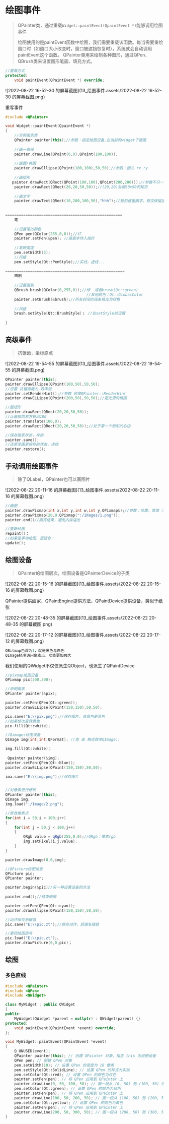# 绘图事件

> QPainter类，通过重载`Widget::paintEvent(QpaintEvent *)`能够调用绘图事件
>
> 绘图使用的是paintEvent函数中绘图，我们需要重载该函数。每当需要重绘窗口时（如窗口大小改变时，窗口被遮挡恢复时），系统就会自动调用paintEvent这个函数。
> QPainter类用来绘制各种图形，通过QPen、QBrush类来设置图形笔画、填充方式。

```c++
//重载方式
protected:
    void paintEvent(QPaintEvent *) override;
```



![2022-08-22 16-52-30 的屏幕截图](13_绘图事件.assets/2022-08-22 16-52-30 的屏幕截图.png)



重写事件

```c++
#include <QPainter>

void Widget::paintEvent(QpaintEvent *)
{
    //实例画家类
    QPainter painter(this);//参数：指定绘图设备,在当前的widget下画画
    
    //画一条线
    painter.drawLine(QPoint(0,0),QPoint(100,100));
    
    //画圆/椭圆
    painter.drawEllipse(QPoint(100,100),50,50);//参数：圆心 rx ry
        
    //画矩形
   painter.drawRect(QRect(QPoint(100,100),QPoint(200,200)));//参数不只一种，这种是设置左上，右下
    painter.drawRect(QRect(20,20,50,50));//(20,20)处画50x50的矩形
    
    //画文字
    painter.drawText(QRect(10,200,100,50),"hhh");//矩形框里画字。框仅做碰撞，不显示
    
    
====================================================
    笔
    
    //设置笔的颜色
    QPen pen(QColor(255,0,0));//红
    painter.setPen(&pen); //高版本传入指针
    
    //笔刷宽度
    pen.setWidth(3);
    //风格
    pen.setStyle(Qt::PenStyle);//实线，虚线...
    
=====================================================
    画刷
    
    //设置画刷
    QBrush brush(QColor(0,255,0));//绿  或者brush(Qt::green)
    								//其他颜色：Qt::GlobalColor
    painter.setBrush(&brush);//所有封闭的线条填充为绿色
    
    //风格
    brush.setStyle(Qt::BrushStyle)； //在setStyle前设置
    
}
```





## 高级事件

> 抗锯齿，坐标原点

![2022-08-22 19-54-55 的屏幕截图](13_绘图事件.assets/2022-08-22 19-54-55 的屏幕截图.png)

```c++
QPainter painter(this);
painter.drawEllipse(QPoint(100,50),50,50);
//设置 抗锯齿能力,效率低
painter.setRenderHint();//参数 枚举QPainter::RenderHint
painter.drawELLipse(QPoint(200,50),50,50);//更光滑的椭圆

//画矩形
painter.drawRect(QRect(20,20,50,50));
//让画家向右方移动100
painter.translate(100,0);
painter.drawRect(QRect(20,20,50,50));//处于第一个矩形的右边

//保存画家状态，存档
painter.save();
//还原至画家保存的状态，读档
painter.restore();


```





## 手动调用绘图事件

> 除了QLabel，QPainter也可以画图片

![2022-08-22 20-11-16 的屏幕截图](13_绘图事件.assets/2022-08-22 20-11-16 的屏幕截图.png)

```c++
//画图
painter.drawPixmap(int x,int y,int w,int y,QPixmap&);//参数：位置，宽高（可去），图片
painter.drawPixmap(20,0,QPixmap(":/Images/1.png"));
painter.end()//画完结束，避免内存溢出 

//重新绘图
repaint()；
//如果是手动绘图，更适合：
update();
```





## 绘图设备

> QPainter的绘图层次，绘图设备是QPainterDevice的子类 

![2022-08-22 20-15-16 的屏幕截图](13_绘图事件.assets/2022-08-22 20-15-16 的屏幕截图.png)

QPainter提供画家，QPaintEngine提供方法，QPaintDevice提供设备，类似于纸张

 ![2022-08-22 20-48-35 的屏幕截图](13_绘图事件.assets/2022-08-22 20-48-35 的屏幕截图.png)



![2022-08-22 20-17-12 的屏幕截图](13_绘图事件.assets/2022-08-22 20-17-12 的屏幕截图.png)

```c
QBitmap色深为1，就是黑色与白色
QImage精准访问像素点，功能更加强大
```

我们使用的QWidget不仅仅派生QObject，也派生了QPaintDevice



```c++
//pixmap绘图设备
QPixmap pix(300,300);

//申明画家
QPianter painter(&pix);

painter.setPen(QPen(Qt::green));
painter.drawELLipse(QPoint(150,150),50,50);

pix.save("E:\\pix.png");//保存图片，背景色是黑色
//如果想改变背景色
pix.fill(Qt::white);

```

```c++
//Qimages绘图设备
QImage img(int,int,QFormat); //宽 高 格式枚举QImage::

img.fill(Qt::white)；
    
 Qpainter painter(&img);
painter.setPen(QPen(Qt::blue));
painter.drawELLipse(QPoint(150,150),50,50);

ima.save("E:\\img.png");//保存图片


//对像素进行修改
QPianter painter(this);
QImage img;
img.load(":/Image/2.png");

//修改像素点
for(int i = 50;i < 100;i++)
{
    for(int j = 50;j < 100;j++)
    {
        QRgb value = qRgb(255,0,0);//QRgb：像素rgb
        img.setPixel(i,j,value);
    }
}

painter.drawImage(0,0,img);
```



```c++
//QPicture绘图设备
QPicture pic;
QPianter painter;

painter.begin(&pic)//另一种设置设备的方法
    .
painter.end();//结束画画

painter.setPen(QPen(Qt::cyan));
painter.drawEllipse(QPoint(150,150),50,50);

//动作保存到磁盘
pic.save("E:\\pic.zt");//保存动作，后缀名随意

//重现绘图指令 
pic.load("E:\\pic.zt");、
painter.drawPicture(0,0,pic)；
```





## 绘图

### 多色直线

```c++
#include <QPainter>
#include <QPen>
#include <QWidget>

class MyWidget : public QWidget
{
public:
    MyWidget(QWidget *parent = nullptr) : QWidget(parent) {}
protected:
    void paintEvent(QPaintEvent *event) override;
};

void MyWidget::paintEvent(QPaintEvent *event)
{
    Q_UNUSED(event);
    QPainter painter(this); // 创建 QPainter 对象，指定 this 为绘图设备
    QPen pen; // 创建 QPen 对象
    pen.setWidth(10); // 设置 QPen 的宽度为 10 像素
    pen.setStyle(Qt::SolidLine); // 设置 QPen 的样式为实线
    pen.setColor(Qt::red); // 设置 QPen 的颜色为红色
    painter.setPen(pen); // 将 QPen 应用到 QPainter 上
    painter.drawLine(0, 50, 100, 50); // 画一段从 (0, 50) 到 (100, 50) 的红色直线
    pen.setColor(Qt::green); // 设置 QPen 的颜色为绿色
    painter.setPen(pen); // 将 QPen 应用到 QPainter 上
    painter.drawLine(100, 50, 200, 50); // 画一段从 (100, 50) 到 (200, 50) 的绿色直线
    pen.setColor(Qt::yellow); // 设置 QPen 的颜色为黄色
    painter.setPen(pen); // 将 QPen 应用到 QPainter 上
    painter.drawLine(200, 50, 300, 50); // 画一段从 (200, 50) 到 (300, 50) 的黄色直线
}
```

